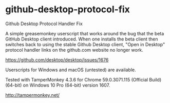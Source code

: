 # github-desktop-protocol-fix
Github Desktop Protocol Handler Fix

A simple greasemonkey userscript that works around the bug that the beta GitHub Desktop client introduced. When one installs the beta client then switches back to using the stable Github Desktop client, "Open in Desktop" protocol handler links on the github.com website no longer work.

https://github.com/desktop/desktop/issues/1676

Userscripts for Windows and macOS (untested) are available.

Tested with TamperMonkey 4.3.6 for Chrome 59.0.3071.115 (Official Build) (64-bit) on Windows 10 Pro (64-bit) version 1607.

http://tampermonkey.net/
